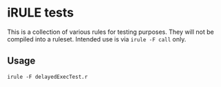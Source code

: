 # iRULE tests

This is a collection of various rules for testing purposes. They will not be compiled into a ruleset. Intended use is via `irule -F call` only.

## Usage
```
irule -F delayedExecTest.r
```